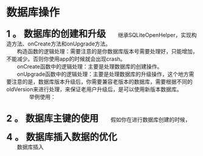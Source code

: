 # **数据库操作** 

<font size = 5>**1 。 数据库的创建和升级**</font> 
　　继承SQLiteOpenHelper，实现构造方法、onCreate方法和onUpgrade方法。  
　　构造函数的逻辑处理：需要注意的是你数据库版本号需要处理好，只能增加，不能减少。否则你使用app的时候就会出现crash。  
　　onCreate函数中的逻辑处理：主要是处理数据库的创建操作。  
　　onUpgrade函数中的逻辑处理：主要是处理数据库的升级操作，这个地方需要注意的是，数据库版本升级后，你需要兼容老版本的数据库，需要根据不同的oldVersion来进行处理，来保证老用户升级后，是可以使用新版本数据库。  
　　
　　举例使用：  

```

```

<font size = 5>**2 。 数据库主键的使用**</font> 
　　假如你在进行数据库创建的时候，

<font size = 5>**4 。 数据库插入数据的优化**</font>   
　　数据库插入
